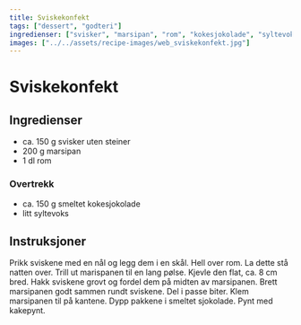 ```yaml
---
title: Sviskekonfekt
tags: ["dessert", "godteri"]
ingredienser: ["svisker", "marsipan", "rom", "kokesjokolade", "syltevoks"]
images: ["../../assets/recipe-images/web_sviskekonfekt.jpg"]
---
```


# Sviskekonfekt

## Ingredienser

- ca. 150 g svisker uten steiner
- 200 g marsipan
- 1 dl rom

### Overtrekk

- ca. 150 g smeltet kokesjokolade
- litt syltevoks

## Instruksjoner

Prikk sviskene med en nål og legg dem i en skål. Hell over rom. La dette stå natten over. Trill ut marispanen til en lang pølse. Kjevle den flat, ca. 8 cm bred. Hakk sviskene grovt og fordel dem på midten av marsipanen. Brett marsipanen godt sammen rundt sviskene. Del i passe biter. Klem marsipanen til på kantene. Dypp pakkene i smeltet sjokolade. Pynt med kakepynt.
